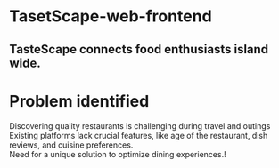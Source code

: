 # TasetScape-web-frontend

## TasteScape connects food enthusiasts island wide.


# Problem identified 


 Discovering quality restaurants is challenging during travel and outings <be>
 Existing platforms lack crucial features, like age of the restaurant, dish reviews, and cuisine preferences.<br>
 Need for a unique solution to optimize dining experiences.!
